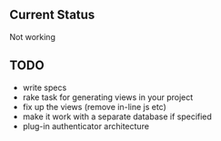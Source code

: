 ## Current Status

Not working

## TODO

* write specs
* rake task for generating views in your project
* fix up the views (remove in-line js etc)
* make it work with a separate database if specified
* plug-in authenticator architecture

